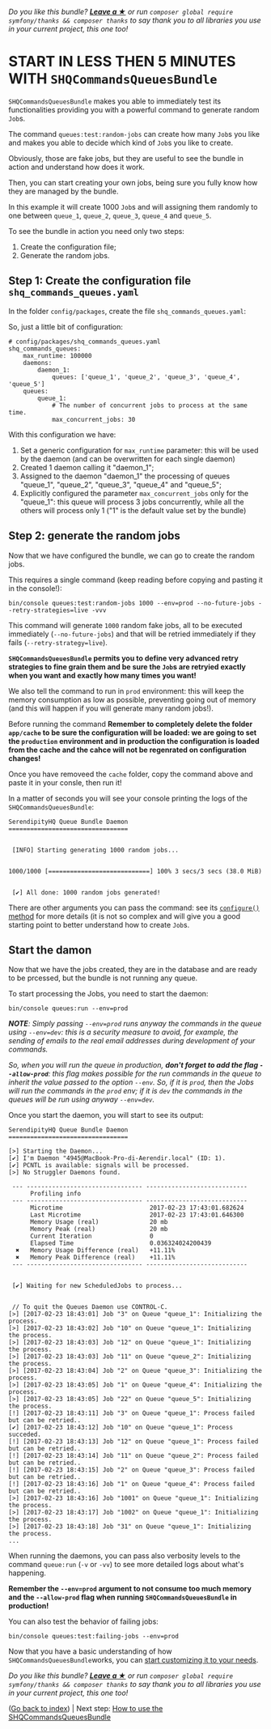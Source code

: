 *Do you like this bundle? [**Leave a &#9733;**](#js-repo-pjax-container) or run `composer global require symfony/thanks && composer thanks` to say thank you to all libraries you use in your current project, this one too!*

START IN LESS THEN 5 MINUTES WITH `SHQCommandsQueuesBundle`
===========================================================

`SHQCommandsQueuesBundle` makes you able to immediately test its functionalities providing you with a powerful command
 to generate random `Job`s.

The command `queues:test:random-jobs` can create how many `Job`s you like and makes you able to decide which kind of `Job`s
 you like to create.

Obviously, those are fake jobs, but they are useful to see the bundle in action and understand how does it work.

Then, you can start creating your own jobs, being sure you fully know how they are managed by the bundle.

In this example it will create 1000 `Job`s and will assigning them randomly to one between `queue_1`, `queue_2`, `queue_3`,
 `queue_4` and `queue_5`.

To see the bundle in action you need only two steps:

1. Create the configuration file;
2. Generate the random jobs.

Step 1: Create the configuration file `shq_commands_queues.yaml`
----------------------------------------------------------------

In the folder `config/packages`, create the file `shq_commands_queues.yaml`:

So, just a little bit of configuration:

    # config/packages/shq_commands_queues.yaml
    shq_commands_queues:
        max_runtime: 100000
        daemons:
            daemon_1:
                queues: ['queue_1', 'queue_2', 'queue_3', 'queue_4', 'queue_5']
        queues:
            queue_1:
                # The number of concurrent jobs to process at the same time.
                max_concurrent_jobs: 30

With this configuration we have:

1. Set a generic configuration for `max_runtime` parameter: this will be used by the daemon (and can be overwritten for each single daemon)
2. Created 1 daemon calling it "daemon_1";
3. Assigned to the daemon "daemon_1" the processing of queues "queue_1", "queue_2", "queue_3", "queue_4" and "queue_5";
4. Explicitly configured the parameter `max_concurrent_jobs` only for the "queue_1": this queue will process 3 jobs concurrently, while all the others will process only 1 ("1" is the default value set by the bundle) 

Step 2: generate the random jobs
--------------------------------

Now that we have configured the bundle, we can go to create the random jobs.

This requires a single command (keep reading before copying and pasting it in the console!):

    bin/console queues:test:random-jobs 1000 --env=prod --no-future-jobs --retry-strategies=live -vvv

This command will generate `1000` random fake jobs, all to be executed immediately (`--no-future-jobs`) and that will be retried immediately if they fails (`--retry-strategy=live`).

**`SHQCommandsQueuesBundle` permits you to define very advanced retry strategies to fine grain them and be sure the `Job`s are retryied exactly when you want and exactly how many times you want!**

We also tell the command to run in `prod` environment: this will keep the memory consumption as low as possible, preventing going out of memory (and this will happen if you will generate many random jobs!).

Before running the command **Remember to completely delete the folder `app/cache` to be sure the configuration will be loaded: we are going to set
 the `production` environment and in production the configuration is loaded from the cache and the cahce will not be regenrated on configuration changes!**

Once you have removeed the `cache` folder, copy the command above and paste it in your consle, then run it!

In a matter of seconds you will see your console printing the logs of the `SHQCommandsQueuesBundle`:

    SerendipityHQ Queue Bundle Daemon
    =================================
    
                                                                                                                            
     [INFO] Starting generating 1000 random jobs...                                                                         
                                                                                                                            
    
    1000/1000 [============================] 100% 3 secs/3 secs (38.0 MiB)
    
                                                                                                                            
     [✔] All done: 1000 random jobs generated!                                                                              
                                                                                                                            

There are other arguments you can pass the command: see its
 [`configure()` method](https://github.com/Aerendir/bundle-commands-queues/blob/master/Command/RandomJobsCommand.php)
 for more details (it is not so complex and will give you a good starting point to better understand how to create
 `Job`s.

Start the damon
---------------

Now that we have the jobs created, they are in the database and are ready to be prcessed, but the bundle is not running any queue.

To start processing the Jobs, you need to start the daemon:

    bin/console queues:run --env=prod

***NOTE**: Simply passing `--env=prod` runs anyway the commands in the queue using `--env=dev`: this is a security measure to avoid, for example, the sending of emails to the real email addresses during development of your commands.*

*So, when you will run the queue in production, **don't forget to add the flag `--allow-prod`**: this flag makes possible for the run commands in the queue to inherit the value passed to the option `--env`.
So, if it is `prod`, then the Jobs will run the commands in the `prod` env; if it is `dev` the commands in the queues will be run using anyway `--env=dev`.*

Once you start the daemon, you will start to see its output:
    
    SerendipityHQ Queue Bundle Daemon
    =================================
    
    [>] Starting the Daemon...                                                                                              
    [✔] I'm Daemon "4945@MacBook-Pro-di-Aerendir.local" (ID: 1).                                                            
    [✔] PCNTL is available: signals will be processed.                                                                      
    [>] No Struggler Daemons found.
    
     --- -------------------------------- ---------------------------- 
          Profiling info                                               
     --- -------------------------------- ---------------------------- 
          Microtime                        2017-02-23 17:43:01.682624  
          Last Microtime                   2017-02-23 17:43:01.646300  
          Memory Usage (real)              20 mb                       
          Memory Peak (real)               20 mb                       
          Current Iteration                0                           
          Elapsed Time                     0.036324024200439           
      ✖   Memory Usage Difference (real)   +11.11%                     
      ✖   Memory Peak Difference (real)    +11.11%                     
     --- -------------------------------- ---------------------------- 
    
                                                                                                                            
     [✔] Waiting for new ScheduledJobs to process...                                                                        
                                                                                                                            
    
     // To quit the Queues Daemon use CONTROL-C.                                                                            
    [>] [2017-02-23 18:43:01] Job "3" on Queue "queue_1": Initializing the process.                                         
    [>] [2017-02-23 18:43:02] Job "10" on Queue "queue_1": Initializing the process.                                        
    [>] [2017-02-23 18:43:03] Job "12" on Queue "queue_1": Initializing the process.                                        
    [>] [2017-02-23 18:43:03] Job "11" on Queue "queue_2": Initializing the process.                                        
    [>] [2017-02-23 18:43:04] Job "2" on Queue "queue_3": Initializing the process.                                         
    [>] [2017-02-23 18:43:05] Job "1" on Queue "queue_4": Initializing the process.                                         
    [>] [2017-02-23 18:43:05] Job "22" on Queue "queue_5": Initializing the process.                                        
    [!] [2017-02-23 18:43:11] Job "3" on Queue "queue_1": Process failed but can be retried..                               
    [✔] [2017-02-23 18:43:12] Job "10" on Queue "queue_1": Process succeded.                                                
    [!] [2017-02-23 18:43:13] Job "12" on Queue "queue_1": Process failed but can be retried..                              
    [!] [2017-02-23 18:43:14] Job "11" on Queue "queue_2": Process failed but can be retried..                              
    [!] [2017-02-23 18:43:15] Job "2" on Queue "queue_3": Process failed but can be retried..                               
    [!] [2017-02-23 18:43:16] Job "1" on Queue "queue_4": Process failed but can be retried..                               
    [>] [2017-02-23 18:43:16] Job "1001" on Queue "queue_1": Initializing the process.                                      
    [>] [2017-02-23 18:43:17] Job "1002" on Queue "queue_1": Initializing the process.                                      
    [>] [2017-02-23 18:43:18] Job "31" on Queue "queue_1": Initializing the process.
    ...

When running the daemons, you can pass also verbosity levels to the command `queue:run` (`-v` or `-vv`) to see more detailed logs about what's happening.

**Remember the `--env=prod` argument to not consume too much memory and the `--allow-prod` flag when running `SHQCommandsQueuesBundle` in production!**

You can also test the behavior of failing jobs:

    bin/console queues:test:failing-jobs --env=prod

Now that you have a basic understanding of how `SHQCommandsQueuesBundle`works, you can [start customizing it to your needs](30-Use-the-ShqCommandsQueuesBundle.md).

*Do you like this bundle? [**Leave a &#9733;**](#js-repo-pjax-container) or run `composer global require symfony/thanks && composer thanks` to say thank you to all libraries you use in your current project, this one too!*

([Go back to index](00-Index.md)) | Next step: [How to use the SHQCommandsQueuesBundle](30-Use-the-ShqCommandsQueuesBundle.md)
